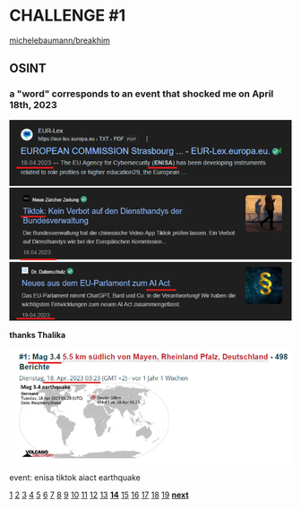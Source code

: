 # CHALLENGE #1

[michelebaumann/breakhim](/)

## OSINT

### a "word" corresponds to an event that shocked me on April 18th, 2023

![HINT](/presentation/graphics/ev1.png)
![HINT](/presentation/graphics/ev2.png)
![HINT](/presentation/graphics/ev3.png)

**thanks Thalika**

![HINT](/presentation/graphics/ev4.png)

event:
enisa
tiktok
aiact
earthquake

[1](/presentation/final/1.md) [2](/presentation/final/2.md) [3](/presentation/final/3.md) [4](/presentation/final/4.md) [5](/presentation/final/5.md) [6](/presentation/final/6.md) [7](/presentation/final/7.md) [8](/presentation/final/8.md) [9](/presentation/final/9.md) [10](/presentation/final/10.md) [11](/presentation/final/11.md) [12](/presentation/final/12.md) [13](/presentation/final/13.md) **[14](/presentation/final/14.md)** [15](/presentation/final/15.md) [16](/presentation/final/16.md) [17](/presentation/final/17.md) [18](/presentation/final/18.md) [19](/presentation/final/19.md)
**[next](/presentation/final/15.md)**
